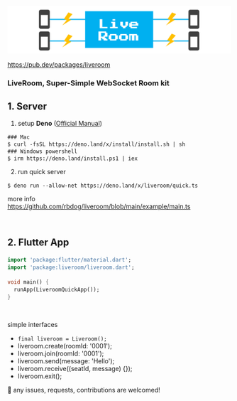 ![Header](https://github.com/rbdog/liveroom/blob/main/static/img/liveroom-header.png?raw=true)

https://pub.dev/packages/liveroom

### LiveRoom, Super-Simple WebSocket Room kit

## 1. Server

1. setup **Deno** ([Official Manual](https://deno.land/manual/getting_started/installation))


```
### Mac
$ curl -fsSL https://deno.land/x/install/install.sh | sh
### Windows powershell
$ irm https://deno.land/install.ps1 | iex
```

2. run quick server

```
$ deno run --allow-net https://deno.land/x/liveroom/quick.ts
```

more info  
https://github.com/rbdog/liveroom/blob/main/example/main.ts

<br />

## 2. Flutter App

```main.dart
import 'package:flutter/material.dart';
import 'package:liveroom/liveroom.dart';

void main() {
  runApp(LiveroomQuickApp());
}
```

<br />

simple interfaces
- `final liveroom = Liveroom();`
- liveroom.create(roomId: '0001');
- liveroom.join(roomId: '0001');
- liveroom.send(message: 'Hello');
- liveroom.receive((seatId, message) {});
- liveroom.exit();


🎉 any issues, requests, contributions are welcomed!
